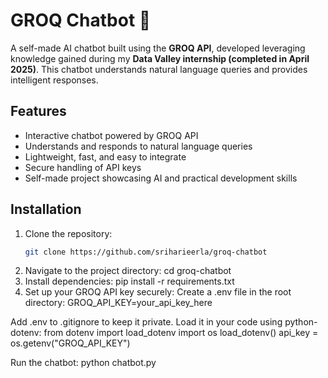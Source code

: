 # GROQ Chatbot 🤖

A self-made AI chatbot built using the **GROQ API**, developed leveraging knowledge gained during my **Data Valley internship (completed in April 2025)**. This chatbot understands natural language queries and provides intelligent responses.

## Features

- Interactive chatbot powered by GROQ API
- Understands and responds to natural language queries
- Lightweight, fast, and easy to integrate
- Secure handling of API keys
- Self-made project showcasing AI and practical development skills

## Installation

1. Clone the repository:
   ```bash
   git clone https://github.com/sriharieerla/groq-chatbot
   ```
2. Navigate to the project directory: cd groq-chatbot
3. Install dependencies: pip install -r requirements.txt
4. Set up your GROQ API key securely:
   Create a .env file in the root directory: GROQ_API_KEY=your_api_key_here

Add .env to .gitignore to keep it private.
Load it in your code using python-dotenv:
from dotenv import load_dotenv
import os
load_dotenv()
api_key = os.getenv("GROQ_API_KEY")

Run the chatbot: python chatbot.py
